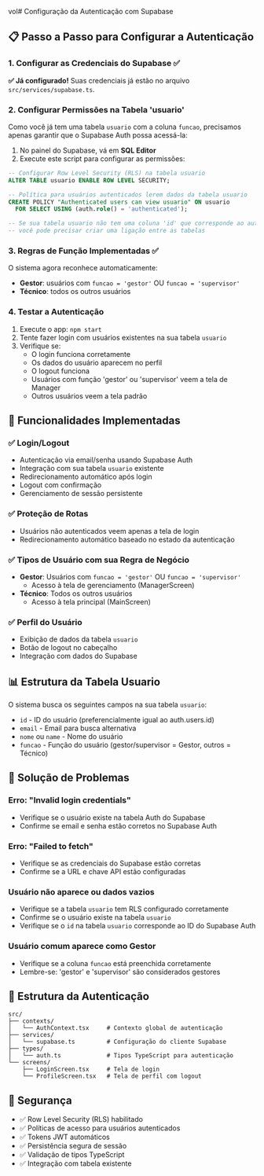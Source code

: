 vol# Configuração da Autenticação com Supabase

## 📋 Passo a Passo para Configurar a Autenticação

### 1. Configurar as Credenciais do Supabase ✅

**✅ Já configurado!** Suas credenciais já estão no arquivo `src/services/supabase.ts`.

### 2. Configurar Permissões na Tabela 'usuario'

Como você já tem uma tabela `usuario` com a coluna `funcao`, precisamos apenas garantir que o Supabase Auth possa acessá-la:

1. No painel do Supabase, vá em **SQL Editor**
2. Execute este script para configurar as permissões:

```sql
-- Configurar Row Level Security (RLS) na tabela usuario
ALTER TABLE usuario ENABLE ROW LEVEL SECURITY;

-- Política para usuários autenticados lerem dados da tabela usuario
CREATE POLICY "Authenticated users can view usuario" ON usuario
  FOR SELECT USING (auth.role() = 'authenticated');

-- Se sua tabela usuario não tem uma coluna 'id' que corresponde ao auth.users.id,
-- você pode precisar criar uma ligação entre as tabelas
```

### 3. Regras de Função Implementadas ✅

O sistema agora reconhece automaticamente:
- **Gestor**: usuários com `funcao = 'gestor'` OU `funcao = 'supervisor'`
- **Técnico**: todos os outros usuários

### 4. Testar a Autenticação

1. Execute o app: `npm start`
2. Tente fazer login com usuários existentes na sua tabela `usuario`
3. Verifique se:
   - O login funciona corretamente
   - Os dados do usuário aparecem no perfil
   - O logout funciona
   - Usuários com função 'gestor' ou 'supervisor' veem a tela de Manager
   - Outros usuários veem a tela padrão

## 🔧 Funcionalidades Implementadas

### ✅ Login/Logout
- Autenticação via email/senha usando Supabase Auth
- Integração com sua tabela `usuario` existente
- Redirecionamento automático após login
- Logout com confirmação
- Gerenciamento de sessão persistente

### ✅ Proteção de Rotas
- Usuários não autenticados veem apenas a tela de login
- Redirecionamento automático baseado no estado da autenticação

### ✅ Tipos de Usuário com sua Regra de Negócio
- **Gestor**: Usuários com `funcao = 'gestor'` OU `funcao = 'supervisor'`
  - Acesso à tela de gerenciamento (ManagerScreen)
- **Técnico**: Todos os outros usuários
  - Acesso à tela principal (MainScreen)

### ✅ Perfil do Usuário
- Exibição de dados da tabela `usuario`
- Botão de logout no cabeçalho
- Integração com dados do Supabase

## 📊 Estrutura da Tabela Usuario

O sistema busca os seguintes campos na sua tabela `usuario`:
- `id` - ID do usuário (preferencialmente igual ao auth.users.id)
- `email` - Email para busca alternativa
- `nome` ou `name` - Nome do usuário
- `funcao` - Função do usuário (gestor/supervisor = Gestor, outros = Técnico)

## 🐛 Solução de Problemas

### Erro: "Invalid login credentials"
- Verifique se o usuário existe na tabela Auth do Supabase
- Confirme se email e senha estão corretos no Supabase Auth

### Erro: "Failed to fetch"
- Verifique se as credenciais do Supabase estão corretas
- Confirme se a URL e chave API estão configuradas

### Usuário não aparece ou dados vazios
- Verifique se a tabela `usuario` tem RLS configurado corretamente
- Confirme se o usuário existe na tabela `usuario`
- Verifique se o `id` na tabela `usuario` corresponde ao ID do Supabase Auth

### Usuário comum aparece como Gestor
- Verifique se a coluna `funcao` está preenchida corretamente
- Lembre-se: 'gestor' e 'supervisor' são considerados gestores

## 📱 Estrutura da Autenticação

```
src/
├── contexts/
│   └── AuthContext.tsx     # Contexto global de autenticação
├── services/
│   └── supabase.ts         # Configuração do cliente Supabase
├── types/
│   └── auth.ts             # Tipos TypeScript para autenticação
└── screens/
    ├── LoginScreen.tsx     # Tela de login
    └── ProfileScreen.tsx   # Tela de perfil com logout
```

## 🔐 Segurança

- ✅ Row Level Security (RLS) habilitado
- ✅ Políticas de acesso para usuários autenticados
- ✅ Tokens JWT automáticos
- ✅ Persistência segura de sessão
- ✅ Validação de tipos TypeScript 
- ✅ Integração com tabela existente 